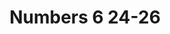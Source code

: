 ---
layout: post
title: Numbers 6 24-26
lead: The LORD bless thee and keep thee, The LORD make His face shine upon thee, and be gracious unto thee, The LORD lift up His countenance upon thee, and give thee peace. 
---